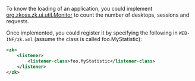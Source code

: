 To know the loading of an application, you could implement
[org.zkoss.zk.ui.util.Monitor](https://www.zkoss.org/javadoc/latest/zk/org/zkoss/zk/ui/util/Monitor.html) to
count the number of desktops, sessions and requests.

Once implemented, you could register it by specifying the following in
`WEB-INF/zk.xml` (assume the class is called foo.MyStatistic):

```xml
<zk>
    <listener>
        <listener-class>foo.MyStatistic</listener-class>
    </listener>
</zk>
```
